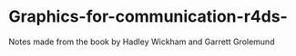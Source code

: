 # Graphics-for-communication-r4ds-
Notes made from the book by Hadley Wickham and Garrett Grolemund
